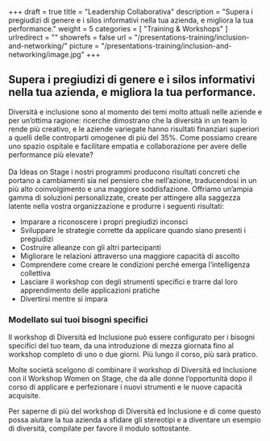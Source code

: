 +++
draft		= true
title		= "Leadership Collaborativa"
description = "Supera i pregiudizi di genere e i silos informativi nella tua azienda, e migliora la tua performance."
weight		= 5
categories	= [ "Training & Workshops" ]
urlredirect	= ""
showrefs	= false
url 			= "/presentations-training/inclusion-and-networking/"
picture		= "/presentations-training/inclusion-and-networking/image.jpg"
+++

## Supera i pregiudizi di genere e i silos informativi nella tua azienda, e migliora la tua performance.
Diversità e inclusione sono al momento dei temi molto attuali nelle aziende e per un’ottima ragione: ricerche dimostrano che la diversità in un team lo rende più creativo, e le aziende variegate hanno risultati finanziari superiori a quelli delle controparti omogenee di più del 35%. 
Come possiamo creare uno spazio ospitale e facilitare empatia e collaborazione per avere delle performance più elevate?<br><br>
Da Ideas on Stage i nostri programmi producono risultati concreti che portano a cambiamenti sia nel pensiero che nell’azione, traducendosi in un più alto coinvolgimento e una maggiore soddisfazione. Offriamo un’ampia gamma di soluzioni personalizzate, create per attingere alla saggezza latente nella vostra organizzazione e produrre i seguenti risultati: 

* Imparare a riconoscere i propri pregiudizi inconsci
* Sviluppare le strategie corrette da applicare quando siano presenti i pregiudizi
* Costruire alleanze con gli altri partecipanti
* Migliorare le relazioni attraverso una maggiore capacità di ascolto
* Comprendere come creare le condizioni perché emerga l’intelligenza collettiva
* Lasciare il workshop con degli strumenti specifici e trarre dal loro apprendimento  delle applicazioni pratiche
* Divertirsi mentre si impara

### Modellato sui tuoi bisogni specifici

Il workshop di Diversità ed Inclusione può essere configurato per i bisogni specifici del tuo team, da una introduzione di mezza giornata fino al workshop completo di uno o due giorni. Più lungo il corso, più sarà pratico.

Molte società scelgono di combinare il workshop di Diversità ed Inclusione con il Workshop Women on Stage, che dà alle donne l’opportunità dopo il corso di applicare e perfezionare i nuovi strumenti e le nuove capacità acquisite. 

Per saperne di più del workshop di Diversità ed Inclusione e di come questo possa aiutare la tua azienda a sfidare gli stereotipi e a diventare un esempio di diversità, compilate per favore il modulo sottostante. 